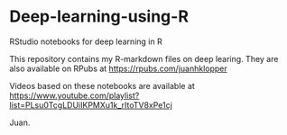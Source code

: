 # Deep-learning-using-R

RStudio notebooks for deep learning in R

This repository contains my R-markdown files on deep learing.  They are also available on RPubs at https://rpubs.com/juanhklopper 

Videos based on these notebooks are available at https://www.youtube.com/playlist?list=PLsu0TcgLDUiIKPMXu1k_rItoTV8xPe1cj 

Juan.
